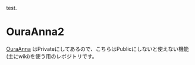 test.

# OuraAnna2

[OuraAnna](https://github.com/kikuchiken-waseda/OuraAnna) はPrivateにしてあるので、こちらはPublicにしないと使えない機能(主にwiki)を使う用のレポジトリです。
